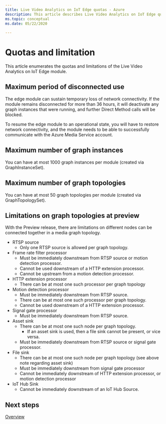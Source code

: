 ```yaml
---
title: Live Video Analytics on IoT Edge quotas - Azure  
description: This article describes Live Video Analytics on IoT Edge quotas and limitations.
ms.topic: conceptual
ms.date: 05/22/2020 
 
---
```

# Quotas and limitation

This article enumerates the quotas and limitations of the Live Video Analytics on IoT Edge module.

## Maximum period of disconnected use

The edge module can sustain temporary loss of network connectivity. If the module remains disconnected for more than 36 hours, it will deactivate any graph instances that were running, and further Direct Method calls will be blocked.

To resume the edge module to an operational state, you will have to restore network connectivity, and the module needs to be able to successfully communicate with the Azure Media Service account.

## Maximum number of graph instances

You can have at most 1000 graph instances per module (created via GraphInstanceSet).

## Maximum number of graph topologies

You can have at most 50 graph topologies per module (created via GraphTopologySet).

## Limitations on graph topologies at preview

With the Preview release, there are limitations on different nodes can be connected together in a media graph topology.

* RTSP source
   * Only one RTSP source is allowed per graph topology.
* Frame rate filter processor
   * Must be immediately downstream from RTSP source or motion detection processor.
   * Cannot be used downstream of a HTTP extension processor.
   * Cannot be upstream from a motion detection processor.
* HTTP extension processor
   * There can be at most one such processor per graph topology
* Motion detection processor
   * Must be immediately downstream from RTSP source.
   * There can be at most one such processor per graph topology.
   * Cannot be used downstream of a HTTP extension processor.
* Signal gate processor
   * Must be immediately downstream from RTSP source.
* Asset sink 
   * There can be at most one such node per graph topology.
      * If an asset sink is used, then a file sink cannot be present, or vice versa.
   * Must be immediately downstream from RTSP source or signal gate processor.
* File sink
   * There can be at most one such node per graph topology (see above note regarding asset sink)
   * Must be immediately downstream from signal gate processor
   * Cannot be immediately downstream of HTTP extension processor, or motion detection processor
* IoT Hub Sink
   * Cannot be immediately downstream of an IoT Hub Source.

## Next steps

[Overview](overview.md)
